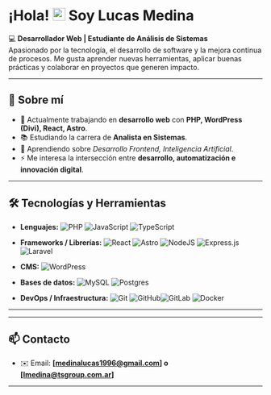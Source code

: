 # ¡Hola! <img src="https://media.giphy.com/media/hvRJCLFzcasrR4ia7z/giphy.gif" width="25px"> Soy Lucas Medina  

💻 **Desarrollador Web | Estudiante de Análisis de Sistemas**  
Apasionado por la tecnología, el desarrollo de software y la mejora continua de procesos. Me gusta aprender nuevas herramientas, aplicar buenas prácticas y colaborar en proyectos que generen impacto.

---

## 🚀 Sobre mí
- 🔭 Actualmente trabajando en **desarrollo web** con **PHP, WordPress (Divi), React, Astro**.  
- 📚 Estudiando la carrera de **Analista en Sistemas**.  
- 🌱 Aprendiendo sobre *Desarrollo Frontend, Inteligencia Artificial*.   
- ⚡ Me interesa la intersección entre **desarrollo, automatización e innovación digital**.  

---

## 🛠️ Tecnologías y Herramientas
- **Lenguajes:** ![PHP](https://img.shields.io/badge/php-%23777BB4.svg?style=for-the-badge&logo=php&logoColor=white) ![JavaScript](https://img.shields.io/badge/javascript-%23323330.svg?style=for-the-badge&logo=javascript&logoColor=%23F7DF1E) ![TypeScript](https://img.shields.io/badge/typescript-%23007ACC.svg?style=for-the-badge&logo=typescript&logoColor=white)

  
- **Frameworks / Librerías:** ![React](https://img.shields.io/badge/react-%2320232a.svg?style=for-the-badge&logo=react&logoColor=%2361DAFB) ![Astro](https://img.shields.io/badge/astro-%232C2052.svg?style=for-the-badge&logo=astro&logoColor=white) ![NodeJS](https://img.shields.io/badge/node.js-6DA55F?style=for-the-badge&logo=node.js&logoColor=white) ![Express.js](https://img.shields.io/badge/express.js-%23404d59.svg?style=for-the-badge&logo=express&logoColor=%2361DAFB) ![Laravel](https://img.shields.io/badge/laravel-%23FF2D20.svg?style=for-the-badge&logo=laravel&logoColor=white)
  
- **CMS:** ![WordPress](https://img.shields.io/badge/WordPress-%23117AC9.svg?style=for-the-badge&logo=WordPress&logoColor=white)
- **Bases de datos:** ![MySQL](https://img.shields.io/badge/mysql-4479A1.svg?style=for-the-badge&logo=mysql&logoColor=white) ![Postgres](https://img.shields.io/badge/postgres-%23316192.svg?style=for-the-badge&logo=postgresql&logoColor=white)
- **DevOps / Infraestructura:** ![Git](https://img.shields.io/badge/git-%23F05033.svg?style=for-the-badge&logo=git&logoColor=white) ![GitHub](https://img.shields.io/badge/github-%23121011.svg?style=for-the-badge&logo=github&logoColor=white)![GitLab](https://img.shields.io/badge/gitlab-%23181717.svg?style=for-the-badge&logo=gitlab&logoColor=white) ![Docker](https://img.shields.io/badge/docker-%230db7ed.svg?style=for-the-badge&logo=docker&logoColor=white)


---



---

## 📫 Contacto
- ✉️ Email: **[medinalucas1996@gmail.com] o [lmedina@tsgroup.com.ar]**




---

